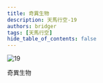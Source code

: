 ```yaml
---
title: 奇異生物
description: 天馬行空-19
authors: bridger
tags: [天馬行空]
hide_table_of_contents: false
---
```

![19](https://e.brid.cf/i/2023/08/03/ngfefh.webp)

<!-- truncate -->
奇異生物


